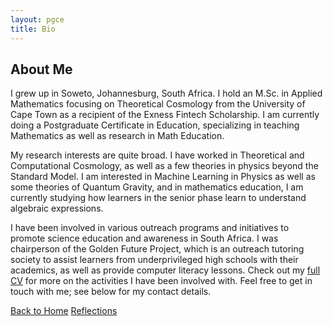 ```yaml
---
layout: pgce
title: Bio
---
```


## About Me

I grew up in Soweto, Johannesburg, South Africa. I hold an M.Sc. in Applied Mathematics focusing on Theoretical Cosmology from the University of Cape Town as a recipient of the Exness Fintech Scholarship. I am currently doing a Postgraduate Certificate in Education, specializing in teaching Mathematics as well as research in Math Education.

My research interests are quite broad. I have worked in Theoretical and Computational Cosmology, as well as a few theories in physics beyond the Standard Model. I am interested in Machine Learning in Physics as well as some theories of Quantum Gravity, and in mathematics education, I am currently studying how learners in the senior phase learn to understand algebraic expressions.

I have been involved in various outreach programs and initiatives to promote science education and awareness in South Africa. I was chairperson of the Golden Future Project, which is an outreach tutoring society to assist learners from underprivileged high schools with their academics, as well as provide computer literacy lessons. Check out my  <a href="{{ '/assets/pdf/Thato_Thapo_s_Curriculum_Vitae_Full.pdf'}}" target="_blank">full CV</a> for more on the activities I have been involved with. Feel free to get in touch with me; see below for my contact details.

<div class="button-container">
  <a href="{{ '/pgce/eportfolio' | relative_url }}" class="about-me-button">Back to Home</a>
  <a href="{{ '/pgce/reflections' | relative_url }}" class="about-me-button">Reflections</a>
</div>